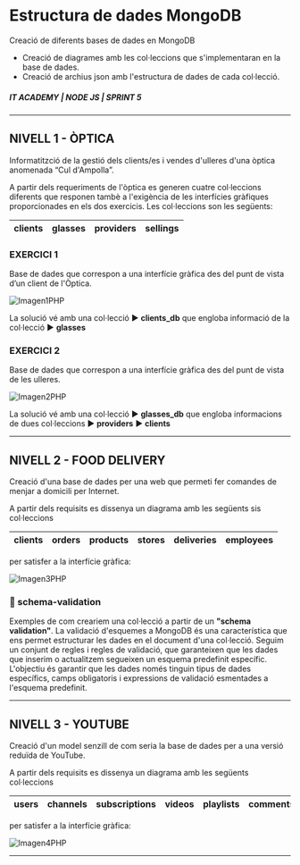 # Estructura de dades MongoDB

Creació de diferents bases de dades en MongoDB
- Creació de diagrames amb les col·leccions que s'implementaran en la base de dades.
- Creació de archius json amb l'estructura de dades de cada col·lecció.

##### IT ACADEMY | NODE JS | SPRINT 5
-------------------------

## NIVELL 1 - ÒPTICA
Informatitzció de la gestió dels clients/es i vendes d'ulleres d'una òptica anomenada “Cul d'Ampolla”.

A partir dels requeriments de l'òptica es generen cuatre col·leccions diferents que responen tambè a l'exigència de les interfícies gràfiques proporcionades en els dos exercicis.
Les col·leccions son les següents:

| clients | glasses | providers | sellings |
| ------ | ------ | ------ | ------ |

### EXERCICI 1

Base de dades que correspon a una interfície gràfica des del punt de vista d’un client de l'Òptica.

![Imagen1PHP](https://github.com/g-rise/5.3-giulio-parise/assets/149588413/81aa3851-b7e7-42ae-a7f8-e02580d38724)

La solució vé amb una col·lecció     :arrow_forward: **clients_db** que engloba informació de la col·lecció  :arrow_forward: **glasses**  

### EXERCICI 2

Base de dades que correspon a una interfície gràfica des del punt de vista de les ulleres.

![Imagen2PHP](https://github.com/g-rise/5.3-giulio-parise/assets/149588413/38e3e82e-ad64-4e57-b04e-73834a133ab4)


La solució vé amb una col·lecció  :arrow_forward: **glasses_db** que engloba informacions de dues col·leccions    :arrow_forward: **providers**  :arrow_forward: **clients**  

---------------------------------

## NIVELL 2 - FOOD DELIVERY

Creació d'una base de dades per una web que permeti fer comandes de menjar a domicili per Internet.

A partir dels requisits es dissenya un diagrama amb les següents sis col·leccions

| clients | orders | products | stores | deliveries | employees
| ------ | ------ | ------ | ------ | ------ | ------ |

per satisfer a la interfície gràfica:

![Imagen3PHP](https://github.com/g-rise/5.3-giulio-parise/assets/149588413/faeef251-ad21-496b-a6ee-a19180ce1bd6)

### :open_file_folder:  schema-validation

Exemples de com creariem una col·lecció a partir de un **"schema validation"**.
La validació d'esquemes a MongoDB és una característica que ens permet estructurar les dades en el document d'una col·lecció. Seguim un conjunt de regles i regles de validació, que garanteixen que les dades que inserim o actualitzem segueixen un esquema predefinit específic.
L'objectiu és garantir que les dades només tinguin tipus de dades específics, camps obligatoris i expressions de validació esmentades a l'esquema predefinit.

----------------------------------

## NIVELL 3 - YOUTUBE

Creació d'un model senzill de com seria la base de dades per a una versió reduïda de YouTube.

A partir dels requisits es dissenya un diagrama amb les següents col·leccions

| users | channels | subscriptions | videos | playlists | comments | likes&dislikes |
| ------ | ------ | ------ | ------ | ------ | ------ | ------ |

per satisfer a la interfície gràfica:

![Imagen4PHP](https://github.com/g-rise/5.3-giulio-parise/assets/149588413/3a344bb6-2c4b-4d81-8115-1a2c899e3ff3)


----------------------------------

